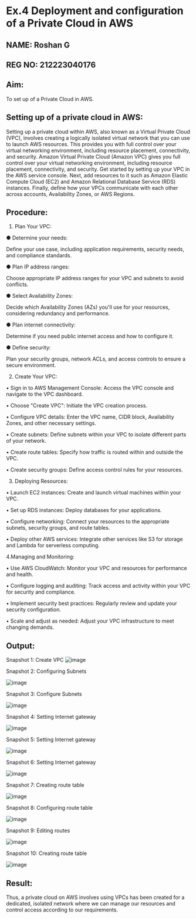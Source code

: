 # Ex.4 Deployment and configuration of a Private Cloud  in AWS
## NAME: Roshan G
## REG NO: 212223040176

## Aim:
To set up of a Private Cloud  in AWS.

## Setting up of a private cloud in AWS:

Setting up a private cloud within AWS, also known as a Virtual Private Cloud (VPC),
involves creating a logically isolated virtual network that you can use to launch AWS
resources. This provides you with full control over your virtual networking environment,
including resource placement, connectivity, and security.
Amazon Virtual Private Cloud (Amazon VPC) gives you full control over your virtual
networking environment, including resource placement, connectivity, and security. Get
started by setting up your VPC in the AWS service console. Next, add resources to it such as
Amazon Elastic Compute Cloud (EC2) and Amazon Relational Database Service (RDS)
instances. Finally, define how your VPCs communicate with each other across accounts,
Availability Zones, or AWS Regions.
## Procedure:
1. Plan Your VPC:

● Determine your needs:

Define your use case, including application requirements, security needs, and
compliance standards.

● Plan IP address ranges:

Choose appropriate IP address ranges for your VPC and subnets to avoid conflicts.

● Select Availability Zones:

Decide which Availability Zones (AZs) you'll use for your resources, considering
redundancy and performance.

● Plan internet connectivity:

Determine if you need public internet access and how to configure it.

● Define security:

Plan your security groups, network ACLs, and access controls to ensure a secure
environment.

2. Create Your VPC:

•	Sign in to AWS Management Console: Access the VPC console and navigate to the VPC dashboard.

•	 Choose "Create VPC": Initiate the VPC creation process.

•	Configure VPC details: Enter the VPC name, CIDR block, Availability Zones, and other necessary settings.

•	Create subnets: Define subnets within your VPC to isolate different parts of your	network.

•	Create route tables: Specify how traffic is routed within and outside the VPC.

•	 Create security groups: Define access control rules for your resources.

3. Deploying Resources:

•	Launch EC2 instances: Create and launch virtual machines within your VPC.

•	 Set up RDS instances: Deploy databases for your applications.

•	Configure networking: Connect your resources to the appropriate subnets, security
groups, and route tables.

•	Deploy other AWS services: Integrate other services like S3 for storage and Lambda for serverless computing.

4.Managing and Monitoring:

•	Use AWS CloudWatch: Monitor your VPC and resources for performance and
health.

•	Configure logging and auditing: Track access and activity within your VPC for
security and compliance.

•	Implement security best practices: Regularly review and update your security
configuration.

•	Scale and adjust as needed: Adjust your VPC infrastructure to meet changing
demands.

## Output:

 

Snapshot 1: Create VPC
![image](https://github.com/user-attachments/assets/dfe62cbc-80e4-4eb5-8b33-90527670eb38)

 
Snapshot 2: Configuring Subnets
 

![image](https://github.com/user-attachments/assets/c1649946-832a-4361-9854-49d3b5c03510)

Snapshot 3: Configure Subnets

 ![image](https://github.com/user-attachments/assets/22063a5b-c835-48ec-81cc-dbf20fa969af)


Snapshot 4: Setting Internet gateway

 ![image](https://github.com/user-attachments/assets/158d7523-6c8c-46cf-988a-dcca75a7f1cc)

Snapshot 5: Setting Internet gateway

![image](https://github.com/user-attachments/assets/a6ebe384-89e5-4d89-a8dd-8b5e12736966)

Snapshot 6: Setting Internet gateway

 ![image](https://github.com/user-attachments/assets/fcc6e690-7c43-46b0-a81b-c751a635308c)

Snapshot 7: Creating route table

 
![image](https://github.com/user-attachments/assets/5d53f42e-4f35-408d-a257-3d45186a8f31)

Snapshot 8: Configuring route table

![image](https://github.com/user-attachments/assets/a3aaf26b-6fba-4a43-9d1b-c4e9c02b1dcf)

 
Snapshot 9: Editing routes

 ![image](https://github.com/user-attachments/assets/5229f971-7150-4d90-8671-2824ea2f60af)

Snapshot 10: Creating route table

![image](https://github.com/user-attachments/assets/4c1e8154-75c8-49db-a63a-d1c11388b7f1)

## Result:
Thus, a  private cloud on AWS involves using VPCs has been created for  a dedicated, isolated network where we can manage our resources and control access according to our requirements.
 
